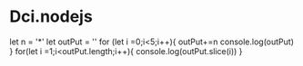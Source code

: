 # Dci.nodejs
let n = '*'
let outPut = ''
for (let i =0;i<5;i++){
     outPut+=n
console.log(outPut)
}
for(let i =1;i<outPut.length;i++){
console.log(outPut.slice(i))
}
